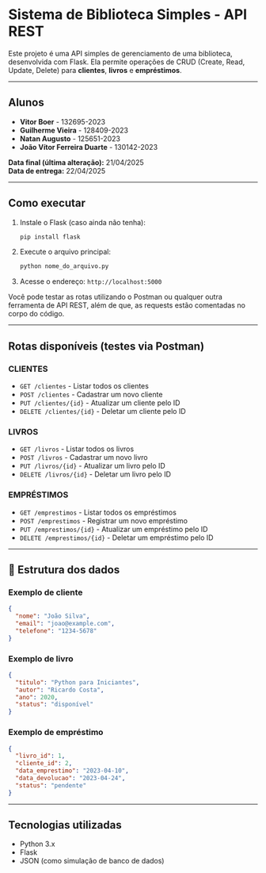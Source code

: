 # Sistema de Biblioteca Simples - API REST

Este projeto é uma API simples de gerenciamento de uma biblioteca, desenvolvida com Flask. Ela permite operações de CRUD (Create, Read, Update, Delete) para **clientes**, **livros** e **empréstimos**.

---

## Alunos

- **Vitor Boer** - 132695-2023
- **Guilherme Vieira** - 128409-2023
- **Natan Augusto** - 125651-2023
- **João Vítor Ferreira Duarte** - 130142-2023

**Data final (última alteração):** 21/04/2025  
**Data de entrega:** 22/04/2025

---

## Como executar

1. Instale o Flask (caso ainda não tenha):

   ```bash
   pip install flask
   ```

2. Execute o arquivo principal:

   ```bash
   python nome_do_arquivo.py
   ```

3. Acesse o endereço: `http://localhost:5000`

Você pode testar as rotas utilizando o Postman ou qualquer outra ferramenta de API REST, além de que, as requests estão comentadas no corpo do código.

---

## Rotas disponíveis (testes via Postman)

### CLIENTES

- `GET /clientes` - Listar todos os clientes
- `POST /clientes` - Cadastrar um novo cliente
- `PUT /clientes/{id}` - Atualizar um cliente pelo ID
- `DELETE /clientes/{id}` - Deletar um cliente pelo ID

### LIVROS

- `GET /livros` - Listar todos os livros
- `POST /livros` - Cadastrar um novo livro
- `PUT /livros/{id}` - Atualizar um livro pelo ID
- `DELETE /livros/{id}` - Deletar um livro pelo ID

### EMPRÉSTIMOS

- `GET /emprestimos` - Listar todos os empréstimos
- `POST /emprestimos` - Registrar um novo empréstimo
- `PUT /emprestimos/{id}` - Atualizar um empréstimo pelo ID
- `DELETE /emprestimos/{id}` - Deletar um empréstimo pelo ID

---

## 📂 Estrutura dos dados

### Exemplo de cliente

```json
{
  "nome": "João Silva",
  "email": "joao@example.com",
  "telefone": "1234-5678"
}
```

### Exemplo de livro

```json
{
  "titulo": "Python para Iniciantes",
  "autor": "Ricardo Costa",
  "ano": 2020,
  "status": "disponível"
}
```

### Exemplo de empréstimo

```json
{
  "livro_id": 1,
  "cliente_id": 2,
  "data_emprestimo": "2023-04-10",
  "data_devolucao": "2023-04-24",
  "status": "pendente"
}
```

---

## Tecnologias utilizadas

- Python 3.x
- Flask
- JSON (como simulação de banco de dados)
